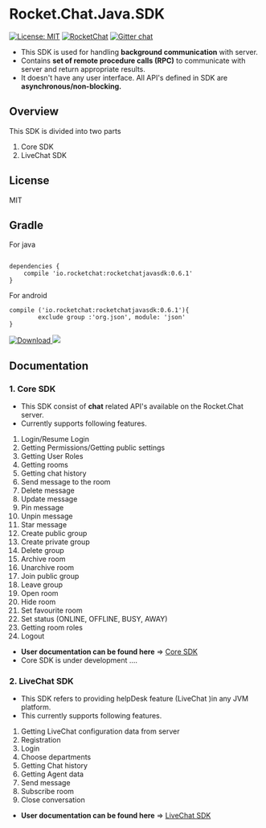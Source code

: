 Rocket.Chat.Java.SDK
=====================================
[![License: MIT](https://img.shields.io/badge/License-MIT-yellow.svg)](https://opensource.org/licenses/MIT)  [![RocketChat](https://img.shields.io/badge/chat-on%20rocketchat-brightgreen.svg)](https://demo.rocket.chat/channel/rocketchatjavasdk) [![Gitter chat](https://badges.gitter.im/gitterHQ/gitter.png)](https://gitter.im/Rocket-Chat-Java-SDK/Lobby)

- This SDK is used for handling **background communication** with server. 
- Contains **set of remote procedure calls (RPC)** to communicate with server and return appropriate results. 
- It doesn't have any user interface. All API's defined in SDK are **asynchronous/non-blocking.**

Overview
--------
This SDK is divided into two parts
1. Core SDK
2. LiveChat SDK

License
-------
MIT

Gradle
------
For java 

```Gradle

dependencies {
    compile 'io.rocketchat:rocketchatjavasdk:0.6.1'
}
```
For android 

```Gradle
compile ('io.rocketchat:rocketchatjavasdk:0.6.1'){
        exclude group :'org.json', module: 'json'
}
```

[ ![Download](https://api.bintray.com/packages/sacoo7/Maven/RocketChat-SDK/images/download.svg) ](https://bintray.com/sacoo7/Maven/RocketChat-SDK/_latestVersion) <a href="http://www.methodscount.com/?lib=io.rocketchat%3Arocketchatjavasdk%3A0.6.0"><img src="https://img.shields.io/badge/Methods and size-core: 788 | deps: 1256 | 116 KB-e91e63.svg"/></a>


Documentation
-------------

### 1. Core SDK
- This SDK consist of **chat** related API's available on the Rocket.Chat server.
- Currently supports following features.
1. Login/Resume Login
2. Getting Permissions/Getting public settings
3. Getting User Roles
4. Getting rooms
5. Getting chat history
6. Send message to the room
7. Delete message
8. Update message
9. Pin message
10. Unpin message
11. Star message
12. Create public group
13. Create private group
14. Delete group 
15. Archive room
16. Unarchive room
17. Join public group
18. Leave group
19. Open room
20. Hide room
21. Set favourite room
22. Set status (ONLINE, OFFLINE, BUSY, AWAY)
23. Getting room roles
24. Logout

- **User documentation can be found here** => [Core SDK](https://github.com/RocketChat/Rocket.Chat.Java.SDK/blob/develop/docs/ROCKETCHAT.md)
- Core SDK is under development ....

### 2. LiveChat SDK
- This SDK refers to providing helpDesk feature (LiveChat )in any JVM platform.
- This currently supports following features.
1. Getting LiveChat configuration data from server
2. Registration
3. Login
4. Choose departments
5. Getting Chat history
6. Getting Agent data
6. Send message
7. Subscribe room
8. Close conversation

- **User documentation can be found here** => [LiveChat SDK](https://github.com/RocketChat/Rocket.Chat.Java.SDK/blob/develop/docs/LIVECHAT.md)
